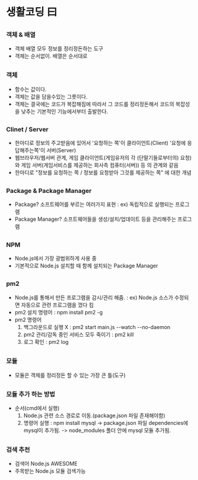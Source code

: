 # 생활코딩 曰
## 
### 객체 & 배열
- 객체 배열 모두 정보를 정리정돈하는 도구
- 객체는 순서없이. 배열은 순서대로

##
### 객체
- 함수는 값이다.
- 객체는 값을 담을수있는 그릇이다. 
- 객체는 결국에는 코드가 복잡해짐에 따라서 그 코드를 정리정돈해서 코드의 복잡성을 낮추는 기본적인 기능에서부터 출발한다.

##
### Clinet / Server
- 한마디로 정보의 주고받음에 있어서 '요청하는 쪽'이 클라이언트(Client) '요청에 응답해주는쪽'이 서버(Server)
- 웹브라우저/웹서버 관계, 게임 클라이언트(게임유저의 각 (단말기들로부터의) 요청)와 게임 서버(게임서비스를 제공하는 회사측 컴퓨터(서버)) 등 의 관계와 같음
- 한마디로 "정보를 요청하는 쪽 / 정보를 요청받아 그것를 제공하는 쪽" 에 대한 개념


##
### Package & Package Manager
- Package? 소프트웨어를 부르는 여러가지 표현
    : ex) 독립적으로 실행되는 프로그램 
- Package Manager? 소프트웨어들을 생성/설치/업데이트 등을 관리해주는 프로그램

##
### NPM
- Node.js에서 가장 광범위하게 사용 중
- 기본적으로 Node.js 설치할 때 함께 설치되는 Package Manager

##
### pm2
- Node.js를 통해서 만든 프로그램을 감시/관리 해줌.
    : ex) Node.js 소스가 수정되면 자동으로 관련 프로그램을 껐다 킴
- pm2 설치 명령어
    : npm install pm2 -g
- pm2 명령어
    1. 백그라운드로 실행 X
        : pm2 start main.js --watch --no-daemon
    2. pm2 관리/감독 중인 서비스 모두 죽이기
        : pm2 kill
    3. 로그 확인
        : pm2 log

##
### 모듈
- 모듈은 객체를 정리정돈 할 수 있는 가장 큰 틀(도구)

##
### 모듈 추가 하는 방법
- 순서(cmd에서 실행)
  1. Node.js 관련 소스 경로로 이동.(package.json 파일 존재해야함)
  2. 명령어 실행 
    : npm install mysql 
      -> package.json 파일 dependencies에 mysql이 추가됨.
      -> node_modules 폴더 안에 mysql 모듈 추가됨.

##
### 검색 추천
- 검색어 Node.js AWESOME
- 주목받는 Node.js 모듈 검색가능